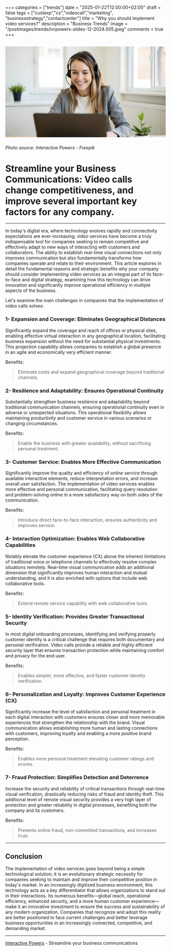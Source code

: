+++
categories = ["trends"]
date = "2025-01-22T12:00:00+02:00"
draft = false
tags = ["custexp","cx","videocall","marketing", "businessstrategy","contactcenter"]
title = "Why you should implement video services?"
description = "Business Trends"
image = "/postimages/trends/ivrpowers-slides-12-2024.005.jpeg"
comments = true
+++

![Woman making a video call](/postimages/trends/ivrpowers-slides-12-2024.005.jpeg)
------------
###### Photo source: Interactive Powers - Freepik

# Streamline your Business Communications: Video calls change competitiveness, and improve several important key factors for any company.
---

In today's digital era, where technology evolves rapidly and connectivity expectations are ever-increasing, video services have become a truly indispensable tool for companies seeking to remain competitive and effectively adapt to new ways of interacting with customers and collaborators. The ability to establish real-time visual connections not only improves communication but also fundamentally transforms how companies operate and relate to their environment. This article explores in detail the fundamental reasons and strategic benefits why your company should consider implementing video services as an integral part of its face-to-face and digital strategy, examining how this technology can drive innovation and significantly improve operational efficiency in multiple aspects of the business.

Let's examine the main challenges in companies that the implementation of video calls solves:

### 1- Expansion and Coverage: Eliminates Geographical Distances

Significantly expand the coverage and reach of offices or physical sites, enabling effective virtual interaction in any geographical location, facilitating business expansion without the need for substantial physical investments. This projection capability allows companies to establish a global presence in an agile and economically very efficient manner.

Benefits:
> Eliminate costs and expand geographical coverage beyond traditional channels.

### 2- Resilience and Adaptability: Ensures Operational Continuity

Substantially strengthen business resilience and adaptability beyond traditional communication channels, ensuring operational continuity even in adverse or unexpected situations. This operational flexibility allows maintaining productivity and customer service in various scenarios or changing circumstances.

Benefits:
> Enable the business with greater availability, without sacrificing personal treatment.

### 3- Customer Service: Enables More Effective Communication

Significantly improve the quality and efficiency of online service through available interactive elements, reduce interpretation errors, and increase overall user satisfaction. The implementation of video services enables more effective and personal communication, facilitating query resolution and problem-solving online in a more satisfactory way on both sides of the communication.

Benefits:
> Introduce direct face-to-face interaction, ensures authenticity and improves service.

### 4- Interaction Optimization: Enables Web Collaborative Capabilities

Notably elevate the customer experience (CX) above the inherent limitations of traditional voice or telephone channels to effectively resolve complex situations remotely. Real-time visual communication adds an additional dimension that significantly improves human interaction and mutual understanding, and it is also enriched with options that include web collaborative tools.

Benefits:
> Extend remote service capability with web collaborative tools.

### 5- Identity Verification: Provides Greater Transactional Security

In most digital onboarding processes, identifying and verifying properly customer identity is a critical challenge that requires both documentary and personal verification. Video calls provide a reliable and highly efficient security layer that ensures transaction protection while maintaining comfort and privacy for the end user.

Benefits:
> Enables simpler, more effective, and faster customer identity verification.

### 6- Personalization and Loyalty: Improves Customer Experience (CX)

Significantly increase the level of satisfaction and personal treatment in each digital interaction with customers ensures closer and more memorable experiences that strengthen the relationship with the brand. Visual communication allows establishing more human and lasting connections with customers, improving loyalty and enabling a more positive brand perception.

Benefits:
> Enables more personal treatment elevating customer ratings and scores.

### 7- Fraud Protection: Simplifies Detection and Deterrence

Increase the security and reliability of critical transactions through real-time visual verification, drastically reducing risks of fraud and identity theft. This additional level of remote visual security provides a very high layer of protection and greater reliability in digital processes, benefiting both the company and its customers.

Benefits:
> Prevents online fraud, non-committed transactions, and increases trust.

---

## Conclusion

The implementation of video services goes beyond being a simple technological solution; it is an evolutionary strategic necessity for companies seeking to maintain and improve their competitive position in today's market. In an increasingly digitized business environment, this technology acts as a key differentiator that allows organizations to stand out in their interactions. Its numerous benefits—global reach, operational efficiency, enhanced security, and a more human customer experience—make it an innovative investment to ensure the success and sustainability of any modern organization. Companies that recognize and adopt this reality are better positioned to face current challenges and better leverage business opportunities in an increasingly connected, competitive, and demanding market.

---
[Interactive Powers](http://www.ivrpowers.com/) - Streamline your business communications